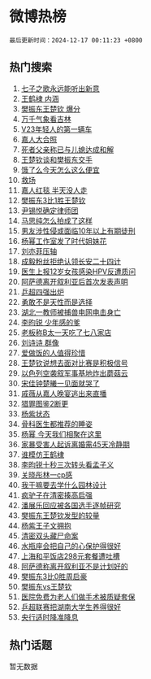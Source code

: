 # 微博热榜

`最后更新时间：2024-12-17 00:11:23 +0800`

## 热门搜索

1. [七子之歌永远能听出新意](https://m.weibo.cn/search?containerid=100103type%3D1%26t%3D10%26q%3D%23%E4%B8%83%E5%AD%90%E4%B9%8B%E6%AD%8C%E6%B0%B8%E8%BF%9C%E8%83%BD%E5%90%AC%E5%87%BA%E6%96%B0%E6%84%8F%23&stream_entry_id=51&isnewpage=1&extparam=seat%3D1%26filter_type%3Drealtimehot%26stream_entry_id%3D51%26c_type%3D51%26pos%3D0%26q%3D%2523%25E4%25B8%2583%25E5%25AD%2590%25E4%25B9%258B%25E6%25AD%258C%25E6%25B0%25B8%25E8%25BF%259C%25E8%2583%25BD%25E5%2590%25AC%25E5%2587%25BA%25E6%2596%25B0%25E6%2584%258F%2523%26cate%3D10103%26dgr%3D0%26display_time%3D1734365481%26pre_seqid%3D17343654817679285417473)
1. [王鹤棣 内涵](https://m.weibo.cn/search?containerid=100103type%3D1%26t%3D10%26q%3D%E7%8E%8B%E9%B9%A4%E6%A3%A3+%E5%86%85%E6%B6%B5&stream_entry_id=31&isnewpage=1&extparam=seat%3D1%26flag%3D1%26pos%3D0%26c_type%3D31%26cate%3D5001%26dgr%3D0%26band_rank%3D1%26realpos%3D1%26lcate%3D5001%26q%3D%25E7%258E%258B%25E9%25B9%25A4%25E6%25A3%25A3%2520%25E5%2586%2585%25E6%25B6%25B5%26stream_entry_id%3D31%26filter_type%3Drealtimehot%26display_time%3D1734365481%26pre_seqid%3D17343654817679285417473)
1. [樊振东王楚钦 爆分](https://m.weibo.cn/search?containerid=100103type%3D1%26t%3D10%26q%3D%E6%A8%8A%E6%8C%AF%E4%B8%9C%E7%8E%8B%E6%A5%9A%E9%92%A6+%E7%88%86%E5%88%86&stream_entry_id=31&isnewpage=1&extparam=seat%3D1%26flag%3D0%26pos%3D1%26c_type%3D31%26cate%3D5001%26dgr%3D0%26band_rank%3D2%26realpos%3D2%26lcate%3D5001%26q%3D%25E6%25A8%258A%25E6%258C%25AF%25E4%25B8%259C%25E7%258E%258B%25E6%25A5%259A%25E9%2592%25A6%2520%25E7%2588%2586%25E5%2588%2586%26stream_entry_id%3D31%26filter_type%3Drealtimehot%26display_time%3D1734365481%26pre_seqid%3D17343654817679285417473)
1. [万千气象看吉林](https://m.weibo.cn/search?containerid=100103type%3D1%26t%3D10%26q%3D%23%E4%B8%87%E5%8D%83%E6%B0%94%E8%B1%A1%E7%9C%8B%E5%90%89%E6%9E%97%23&stream_entry_id=31&isnewpage=1&extparam=seat%3D1%26flag%3D0%26pos%3D2%26c_type%3D31%26cate%3D5001%26dgr%3D0%26band_rank%3D3%26realpos%3D3%26lcate%3D5001%26q%3D%2523%25E4%25B8%2587%25E5%258D%2583%25E6%25B0%2594%25E8%25B1%25A1%25E7%259C%258B%25E5%2590%2589%25E6%259E%2597%2523%26stream_entry_id%3D31%26filter_type%3Drealtimehot%26display_time%3D1734365481%26pre_seqid%3D17343654817679285417473)
1. [V23年轻人的第一辆车](https://m.weibo.cn/search?containerid=100103type%3D1%26t%3D10%26q%3D%23V23%E5%B9%B4%E8%BD%BB%E4%BA%BA%E7%9A%84%E7%AC%AC%E4%B8%80%E8%BE%86%E8%BD%A6%23&stream_entry_id=31&isnewpage=1&extparam=seat%3D1%26filter_type%3Drealtimehot%26pos%3D3%26c_type%3D31%26topic_ad%3D1%26cate%3D5001%26dgr%3D0%26stream_entry_id%3D31%26lcate%3D5001%26q%3D%2523V23%25E5%25B9%25B4%25E8%25BD%25BB%25E4%25BA%25BA%25E7%259A%2584%25E7%25AC%25AC%25E4%25B8%2580%25E8%25BE%2586%25E8%25BD%25A6%2523%26is_ad_pos%3D1%26adid%3D268564%26band_rank%3D4%26display_time%3D1734365481%26pre_seqid%3D17343654817679285417473)
1. [嘉人大合照](https://m.weibo.cn/search?containerid=100103type%3D1%26t%3D10%26q%3D%E5%98%89%E4%BA%BA%E5%A4%A7%E5%90%88%E7%85%A7&stream_entry_id=31&isnewpage=1&extparam=seat%3D1%26flag%3D2%26pos%3D4%26c_type%3D31%26cate%3D5001%26dgr%3D0%26band_rank%3D4%26realpos%3D4%26lcate%3D5001%26q%3D%25E5%2598%2589%25E4%25BA%25BA%25E5%25A4%25A7%25E5%2590%2588%25E7%2585%25A7%26stream_entry_id%3D31%26filter_type%3Drealtimehot%26display_time%3D1734365481%26pre_seqid%3D17343654817679285417473)
1. [死者父亲称已与儿媳达成和解](https://m.weibo.cn/search?containerid=100103type%3D1%26t%3D10%26q%3D%23%E6%AD%BB%E8%80%85%E7%88%B6%E4%BA%B2%E7%A7%B0%E5%B7%B2%E4%B8%8E%E5%84%BF%E5%AA%B3%E8%BE%BE%E6%88%90%E5%92%8C%E8%A7%A3%23&stream_entry_id=31&isnewpage=1&extparam=seat%3D1%26flag%3D0%26pos%3D5%26c_type%3D31%26cate%3D5001%26dgr%3D0%26band_rank%3D5%26realpos%3D5%26lcate%3D5001%26q%3D%2523%25E6%25AD%25BB%25E8%2580%2585%25E7%2588%25B6%25E4%25BA%25B2%25E7%25A7%25B0%25E5%25B7%25B2%25E4%25B8%258E%25E5%2584%25BF%25E5%25AA%25B3%25E8%25BE%25BE%25E6%2588%2590%25E5%2592%258C%25E8%25A7%25A3%2523%26stream_entry_id%3D31%26filter_type%3Drealtimehot%26display_time%3D1734365481%26pre_seqid%3D17343654817679285417473)
1. [王楚钦谈和樊振东交手](https://m.weibo.cn/search?containerid=100103type%3D1%26t%3D10%26q%3D%23%E7%8E%8B%E6%A5%9A%E9%92%A6%E8%B0%88%E5%92%8C%E6%A8%8A%E6%8C%AF%E4%B8%9C%E4%BA%A4%E6%89%8B%23&stream_entry_id=31&isnewpage=1&extparam=seat%3D1%26flag%3D1%26pos%3D6%26c_type%3D31%26cate%3D5001%26dgr%3D0%26band_rank%3D6%26realpos%3D6%26lcate%3D5001%26q%3D%2523%25E7%258E%258B%25E6%25A5%259A%25E9%2592%25A6%25E8%25B0%2588%25E5%2592%258C%25E6%25A8%258A%25E6%258C%25AF%25E4%25B8%259C%25E4%25BA%25A4%25E6%2589%258B%2523%26stream_entry_id%3D31%26filter_type%3Drealtimehot%26display_time%3D1734365481%26pre_seqid%3D17343654817679285417473)
1. [饿了么今天怎么这么便宜](https://m.weibo.cn/search?containerid=100103type%3D1%26t%3D10%26q%3D%23%E9%A5%BF%E4%BA%86%E4%B9%88%E4%BB%8A%E5%A4%A9%E6%80%8E%E4%B9%88%E8%BF%99%E4%B9%88%E4%BE%BF%E5%AE%9C%23&stream_entry_id=31&isnewpage=1&extparam=seat%3D1%26filter_type%3Drealtimehot%26pos%3D7%26c_type%3D31%26topic_ad%3D1%26cate%3D5001%26dgr%3D0%26stream_entry_id%3D31%26lcate%3D5001%26q%3D%2523%25E9%25A5%25BF%25E4%25BA%2586%25E4%25B9%2588%25E4%25BB%258A%25E5%25A4%25A9%25E6%2580%258E%25E4%25B9%2588%25E8%25BF%2599%25E4%25B9%2588%25E4%25BE%25BF%25E5%25AE%259C%2523%26is_ad_pos%3D1%26adid%3D268608%26band_rank%3D7%26display_time%3D1734365481%26pre_seqid%3D17343654817679285417473)
1. [救场](https://m.weibo.cn/search?containerid=100103type%3D1%26t%3D10%26q%3D%E6%95%91%E5%9C%BA&stream_entry_id=31&isnewpage=1&extparam=seat%3D1%26flag%3D1%26pos%3D8%26c_type%3D31%26cate%3D5001%26dgr%3D0%26band_rank%3D7%26realpos%3D7%26lcate%3D5001%26q%3D%25E6%2595%2591%25E5%259C%25BA%26stream_entry_id%3D31%26filter_type%3Drealtimehot%26display_time%3D1734365481%26pre_seqid%3D17343654817679285417473)
1. [嘉人红毯 半天没人走](https://m.weibo.cn/search?containerid=100103type%3D1%26t%3D10%26q%3D%E5%98%89%E4%BA%BA%E7%BA%A2%E6%AF%AF+%E5%8D%8A%E5%A4%A9%E6%B2%A1%E4%BA%BA%E8%B5%B0&stream_entry_id=31&isnewpage=1&extparam=seat%3D1%26flag%3D2%26pos%3D9%26c_type%3D31%26cate%3D5001%26dgr%3D0%26band_rank%3D8%26realpos%3D8%26lcate%3D5001%26q%3D%25E5%2598%2589%25E4%25BA%25BA%25E7%25BA%25A2%25E6%25AF%25AF%2520%25E5%258D%258A%25E5%25A4%25A9%25E6%25B2%25A1%25E4%25BA%25BA%25E8%25B5%25B0%26stream_entry_id%3D31%26filter_type%3Drealtimehot%26display_time%3D1734365481%26pre_seqid%3D17343654817679285417473)
1. [樊振东3比1胜王楚钦](https://m.weibo.cn/search?containerid=100103type%3D1%26t%3D10%26q%3D%23%E6%A8%8A%E6%8C%AF%E4%B8%9C3%E6%AF%941%E8%83%9C%E7%8E%8B%E6%A5%9A%E9%92%A6%23&stream_entry_id=31&isnewpage=1&extparam=seat%3D1%26flag%3D0%26pos%3D10%26c_type%3D31%26cate%3D5001%26dgr%3D0%26band_rank%3D9%26realpos%3D9%26lcate%3D5001%26q%3D%2523%25E6%25A8%258A%25E6%258C%25AF%25E4%25B8%259C3%25E6%25AF%25941%25E8%2583%259C%25E7%258E%258B%25E6%25A5%259A%25E9%2592%25A6%2523%26stream_entry_id%3D31%26filter_type%3Drealtimehot%26display_time%3D1734365481%26pre_seqid%3D17343654817679285417473)
1. [尹锡悦确定律师团](https://m.weibo.cn/search?containerid=100103type%3D1%26t%3D10%26q%3D%23%E5%B0%B9%E9%94%A1%E6%82%A6%E7%A1%AE%E5%AE%9A%E5%BE%8B%E5%B8%88%E5%9B%A2%23&stream_entry_id=31&isnewpage=1&extparam=seat%3D1%26flag%3D0%26pos%3D11%26c_type%3D31%26cate%3D5001%26dgr%3D0%26band_rank%3D10%26realpos%3D10%26lcate%3D5001%26q%3D%2523%25E5%25B0%25B9%25E9%2594%25A1%25E6%2582%25A6%25E7%25A1%25AE%25E5%25AE%259A%25E5%25BE%258B%25E5%25B8%2588%25E5%259B%25A2%2523%26stream_entry_id%3D31%26filter_type%3Drealtimehot%26display_time%3D1734365481%26pre_seqid%3D17343654817679285417473)
1. [马思纯怎么拍成了这样](https://m.weibo.cn/search?containerid=100103type%3D1%26t%3D10%26q%3D%E9%A9%AC%E6%80%9D%E7%BA%AF%E6%80%8E%E4%B9%88%E6%8B%8D%E6%88%90%E4%BA%86%E8%BF%99%E6%A0%B7&stream_entry_id=31&isnewpage=1&extparam=seat%3D1%26flag%3D2%26pos%3D12%26c_type%3D31%26cate%3D5001%26dgr%3D0%26band_rank%3D11%26realpos%3D11%26lcate%3D5001%26q%3D%25E9%25A9%25AC%25E6%2580%259D%25E7%25BA%25AF%25E6%2580%258E%25E4%25B9%2588%25E6%258B%258D%25E6%2588%2590%25E4%25BA%2586%25E8%25BF%2599%25E6%25A0%25B7%26stream_entry_id%3D31%26filter_type%3Drealtimehot%26display_time%3D1734365481%26pre_seqid%3D17343654817679285417473)
1. [男友涉性侵或面临10年以上有期徒刑](https://m.weibo.cn/search?containerid=100103type%3D1%26t%3D10%26q%3D%23%E7%94%B7%E5%8F%8B%E6%B6%89%E6%80%A7%E4%BE%B5%E6%88%96%E9%9D%A2%E4%B8%B410%E5%B9%B4%E4%BB%A5%E4%B8%8A%E6%9C%89%E6%9C%9F%E5%BE%92%E5%88%91%23&stream_entry_id=31&isnewpage=1&extparam=seat%3D1%26flag%3D2%26pos%3D13%26c_type%3D31%26cate%3D5001%26dgr%3D0%26band_rank%3D12%26realpos%3D12%26lcate%3D5001%26q%3D%2523%25E7%2594%25B7%25E5%258F%258B%25E6%25B6%2589%25E6%2580%25A7%25E4%25BE%25B5%25E6%2588%2596%25E9%259D%25A2%25E4%25B8%25B410%25E5%25B9%25B4%25E4%25BB%25A5%25E4%25B8%258A%25E6%259C%2589%25E6%259C%259F%25E5%25BE%2592%25E5%2588%2591%2523%26stream_entry_id%3D31%26filter_type%3Drealtimehot%26display_time%3D1734365481%26pre_seqid%3D17343654817679285417473)
1. [杨幂工作室发了时代姐妹花](https://m.weibo.cn/search?containerid=100103type%3D1%26t%3D10%26q%3D%E6%9D%A8%E5%B9%82%E5%B7%A5%E4%BD%9C%E5%AE%A4%E5%8F%91%E4%BA%86%E6%97%B6%E4%BB%A3%E5%A7%90%E5%A6%B9%E8%8A%B1&stream_entry_id=31&isnewpage=1&extparam=seat%3D1%26flag%3D1%26pos%3D14%26c_type%3D31%26cate%3D5001%26dgr%3D0%26band_rank%3D13%26realpos%3D13%26lcate%3D5001%26q%3D%25E6%259D%25A8%25E5%25B9%2582%25E5%25B7%25A5%25E4%25BD%259C%25E5%25AE%25A4%25E5%258F%2591%25E4%25BA%2586%25E6%2597%25B6%25E4%25BB%25A3%25E5%25A7%2590%25E5%25A6%25B9%25E8%258A%25B1%26stream_entry_id%3D31%26filter_type%3Drealtimehot%26display_time%3D1734365481%26pre_seqid%3D17343654817679285417473)
1. [刘亦菲压轴](https://m.weibo.cn/search?containerid=100103type%3D1%26t%3D10%26q%3D%E5%88%98%E4%BA%A6%E8%8F%B2%E5%8E%8B%E8%BD%B4&stream_entry_id=31&isnewpage=1&extparam=seat%3D1%26flag%3D0%26pos%3D15%26c_type%3D31%26cate%3D5001%26dgr%3D0%26band_rank%3D14%26realpos%3D14%26lcate%3D5001%26q%3D%25E5%2588%2598%25E4%25BA%25A6%25E8%258F%25B2%25E5%258E%258B%25E8%25BD%25B4%26stream_entry_id%3D31%26filter_type%3Drealtimehot%26display_time%3D1734365481%26pre_seqid%3D17343654817679285417473)
1. [成毅粉丝拒绝认领长安二十四计](https://m.weibo.cn/search?containerid=100103type%3D1%26t%3D10%26q%3D%23%E6%88%90%E6%AF%85%E7%B2%89%E4%B8%9D%E6%8B%92%E7%BB%9D%E8%AE%A4%E9%A2%86%E9%95%BF%E5%AE%89%E4%BA%8C%E5%8D%81%E5%9B%9B%E8%AE%A1%23&stream_entry_id=31&isnewpage=1&extparam=seat%3D1%26flag%3D1%26pos%3D16%26c_type%3D31%26cate%3D5001%26dgr%3D0%26band_rank%3D15%26realpos%3D15%26lcate%3D5001%26q%3D%2523%25E6%2588%2590%25E6%25AF%2585%25E7%25B2%2589%25E4%25B8%259D%25E6%258B%2592%25E7%25BB%259D%25E8%25AE%25A4%25E9%25A2%2586%25E9%2595%25BF%25E5%25AE%2589%25E4%25BA%258C%25E5%258D%2581%25E5%259B%259B%25E8%25AE%25A1%2523%26stream_entry_id%3D31%26filter_type%3Drealtimehot%26display_time%3D1734365481%26pre_seqid%3D17343654817679285417473)
1. [医生上报12岁女孩感染HPV反遭质问](https://m.weibo.cn/search?containerid=100103type%3D1%26t%3D10%26q%3D%23%E5%8C%BB%E7%94%9F%E4%B8%8A%E6%8A%A512%E5%B2%81%E5%A5%B3%E5%AD%A9%E6%84%9F%E6%9F%93HPV%E5%8F%8D%E9%81%AD%E8%B4%A8%E9%97%AE%23&stream_entry_id=31&isnewpage=1&extparam=seat%3D1%26flag%3D0%26pos%3D17%26c_type%3D31%26cate%3D5001%26dgr%3D0%26band_rank%3D16%26realpos%3D16%26lcate%3D5001%26q%3D%2523%25E5%258C%25BB%25E7%2594%259F%25E4%25B8%258A%25E6%258A%25A512%25E5%25B2%2581%25E5%25A5%25B3%25E5%25AD%25A9%25E6%2584%259F%25E6%259F%2593HPV%25E5%258F%258D%25E9%2581%25AD%25E8%25B4%25A8%25E9%2597%25AE%2523%26stream_entry_id%3D31%26filter_type%3Drealtimehot%26display_time%3D1734365481%26pre_seqid%3D17343654817679285417473)
1. [阿萨德离开叙利亚后首次发表声明](https://m.weibo.cn/search?containerid=100103type%3D1%26t%3D10%26q%3D%23%E9%98%BF%E8%90%A8%E5%BE%B7%E7%A6%BB%E5%BC%80%E5%8F%99%E5%88%A9%E4%BA%9A%E5%90%8E%E9%A6%96%E6%AC%A1%E5%8F%91%E8%A1%A8%E5%A3%B0%E6%98%8E%23&stream_entry_id=31&isnewpage=1&extparam=seat%3D1%26flag%3D0%26pos%3D18%26c_type%3D31%26cate%3D5001%26dgr%3D0%26band_rank%3D17%26realpos%3D17%26lcate%3D5001%26q%3D%2523%25E9%2598%25BF%25E8%2590%25A8%25E5%25BE%25B7%25E7%25A6%25BB%25E5%25BC%2580%25E5%258F%2599%25E5%2588%25A9%25E4%25BA%259A%25E5%2590%258E%25E9%25A6%2596%25E6%25AC%25A1%25E5%258F%2591%25E8%25A1%25A8%25E5%25A3%25B0%25E6%2598%258E%2523%26stream_entry_id%3D31%26filter_type%3Drealtimehot%26display_time%3D1734365481%26pre_seqid%3D17343654817679285417473)
1. [乒超四强出炉](https://m.weibo.cn/search?containerid=100103type%3D1%26t%3D10%26q%3D%23%E4%B9%92%E8%B6%85%E5%9B%9B%E5%BC%BA%E5%87%BA%E7%82%89%23&stream_entry_id=31&isnewpage=1&extparam=seat%3D1%26flag%3D1%26pos%3D19%26c_type%3D31%26cate%3D5001%26dgr%3D0%26band_rank%3D18%26realpos%3D18%26lcate%3D5001%26q%3D%2523%25E4%25B9%2592%25E8%25B6%2585%25E5%259B%259B%25E5%25BC%25BA%25E5%2587%25BA%25E7%2582%2589%2523%26stream_entry_id%3D31%26filter_type%3Drealtimehot%26display_time%3D1734365481%26pre_seqid%3D17343654817679285417473)
1. [勇敢不是天性而是选择](https://m.weibo.cn/search?containerid=100103type%3D1%26t%3D10%26q%3D%23%E5%8B%87%E6%95%A2%E4%B8%8D%E6%98%AF%E5%A4%A9%E6%80%A7%E8%80%8C%E6%98%AF%E9%80%89%E6%8B%A9%23&stream_entry_id=31&isnewpage=1&extparam=seat%3D1%26flag%3D1%26pos%3D20%26c_type%3D31%26cate%3D5001%26dgr%3D0%26band_rank%3D19%26realpos%3D19%26lcate%3D5001%26q%3D%2523%25E5%258B%2587%25E6%2595%25A2%25E4%25B8%258D%25E6%2598%25AF%25E5%25A4%25A9%25E6%2580%25A7%25E8%2580%258C%25E6%2598%25AF%25E9%2580%2589%25E6%258B%25A9%2523%26stream_entry_id%3D31%26filter_type%3Drealtimehot%26display_time%3D1734365481%26pre_seqid%3D17343654817679285417473)
1. [湖北一教师被捕兽电网电击身亡](https://m.weibo.cn/search?containerid=100103type%3D1%26t%3D10%26q%3D%23%E6%B9%96%E5%8C%97%E4%B8%80%E6%95%99%E5%B8%88%E8%A2%AB%E6%8D%95%E5%85%BD%E7%94%B5%E7%BD%91%E7%94%B5%E5%87%BB%E8%BA%AB%E4%BA%A1%23&stream_entry_id=31&isnewpage=1&extparam=seat%3D1%26flag%3D1%26pos%3D21%26c_type%3D31%26cate%3D5001%26dgr%3D0%26band_rank%3D20%26realpos%3D20%26lcate%3D5001%26q%3D%2523%25E6%25B9%2596%25E5%258C%2597%25E4%25B8%2580%25E6%2595%2599%25E5%25B8%2588%25E8%25A2%25AB%25E6%258D%2595%25E5%2585%25BD%25E7%2594%25B5%25E7%25BD%2591%25E7%2594%25B5%25E5%2587%25BB%25E8%25BA%25AB%25E4%25BA%25A1%2523%26stream_entry_id%3D31%26filter_type%3Drealtimehot%26display_time%3D1734365481%26pre_seqid%3D17343654817679285417473)
1. [李昀锐 少年感的爹](https://m.weibo.cn/search?containerid=100103type%3D1%26t%3D10%26q%3D%E6%9D%8E%E6%98%80%E9%94%90+%E5%B0%91%E5%B9%B4%E6%84%9F%E7%9A%84%E7%88%B9&stream_entry_id=31&isnewpage=1&extparam=seat%3D1%26flag%3D1%26pos%3D22%26c_type%3D31%26cate%3D5001%26dgr%3D0%26band_rank%3D21%26realpos%3D21%26lcate%3D5001%26q%3D%25E6%259D%258E%25E6%2598%2580%25E9%2594%2590%2520%25E5%25B0%2591%25E5%25B9%25B4%25E6%2584%259F%25E7%259A%2584%25E7%2588%25B9%26stream_entry_id%3D31%26filter_type%3Drealtimehot%26display_time%3D1734365481%26pre_seqid%3D17343654817679285417473)
1. [老板称B太一天吃了七八家店](https://m.weibo.cn/search?containerid=100103type%3D1%26t%3D10%26q%3D%23%E8%80%81%E6%9D%BF%E7%A7%B0B%E5%A4%AA%E4%B8%80%E5%A4%A9%E5%90%83%E4%BA%86%E4%B8%83%E5%85%AB%E5%AE%B6%E5%BA%97%23&stream_entry_id=31&isnewpage=1&extparam=seat%3D1%26flag%3D0%26pos%3D23%26c_type%3D31%26cate%3D5001%26dgr%3D0%26band_rank%3D22%26realpos%3D22%26lcate%3D5001%26q%3D%2523%25E8%2580%2581%25E6%259D%25BF%25E7%25A7%25B0B%25E5%25A4%25AA%25E4%25B8%2580%25E5%25A4%25A9%25E5%2590%2583%25E4%25BA%2586%25E4%25B8%2583%25E5%2585%25AB%25E5%25AE%25B6%25E5%25BA%2597%2523%26stream_entry_id%3D31%26filter_type%3Drealtimehot%26display_time%3D1734365481%26pre_seqid%3D17343654817679285417473)
1. [刘诗诗 群像](https://m.weibo.cn/search?containerid=100103type%3D1%26t%3D10%26q%3D%E5%88%98%E8%AF%97%E8%AF%97+%E7%BE%A4%E5%83%8F&stream_entry_id=31&isnewpage=1&extparam=seat%3D1%26flag%3D0%26pos%3D24%26c_type%3D31%26cate%3D5001%26dgr%3D0%26band_rank%3D23%26realpos%3D23%26lcate%3D5001%26q%3D%25E5%2588%2598%25E8%25AF%2597%25E8%25AF%2597%2520%25E7%25BE%25A4%25E5%2583%258F%26stream_entry_id%3D31%26filter_type%3Drealtimehot%26display_time%3D1734365481%26pre_seqid%3D17343654817679285417473)
1. [爱做饭的人值得珍惜](https://m.weibo.cn/search?containerid=100103type%3D1%26t%3D10%26q%3D%23%E7%88%B1%E5%81%9A%E9%A5%AD%E7%9A%84%E4%BA%BA%E5%80%BC%E5%BE%97%E7%8F%8D%E6%83%9C%23&stream_entry_id=31&isnewpage=1&extparam=seat%3D1%26flag%3D1%26pos%3D25%26c_type%3D31%26cate%3D5001%26dgr%3D0%26band_rank%3D24%26realpos%3D24%26lcate%3D5001%26q%3D%2523%25E7%2588%25B1%25E5%2581%259A%25E9%25A5%25AD%25E7%259A%2584%25E4%25BA%25BA%25E5%2580%25BC%25E5%25BE%2597%25E7%258F%258D%25E6%2583%259C%2523%26stream_entry_id%3D31%26filter_type%3Drealtimehot%26display_time%3D1734365481%26pre_seqid%3D17343654817679285417473)
1. [王楚钦说想去面对比赛是积极信号](https://m.weibo.cn/search?containerid=100103type%3D1%26t%3D10%26q%3D%23%E7%8E%8B%E6%A5%9A%E9%92%A6%E8%AF%B4%E6%83%B3%E5%8E%BB%E9%9D%A2%E5%AF%B9%E6%AF%94%E8%B5%9B%E6%98%AF%E7%A7%AF%E6%9E%81%E4%BF%A1%E5%8F%B7%23&stream_entry_id=31&isnewpage=1&extparam=seat%3D1%26flag%3D1%26pos%3D26%26c_type%3D31%26cate%3D5001%26dgr%3D0%26band_rank%3D25%26realpos%3D25%26lcate%3D5001%26q%3D%2523%25E7%258E%258B%25E6%25A5%259A%25E9%2592%25A6%25E8%25AF%25B4%25E6%2583%25B3%25E5%258E%25BB%25E9%259D%25A2%25E5%25AF%25B9%25E6%25AF%2594%25E8%25B5%259B%25E6%2598%25AF%25E7%25A7%25AF%25E6%259E%2581%25E4%25BF%25A1%25E5%258F%25B7%2523%26stream_entry_id%3D31%26filter_type%3Drealtimehot%26display_time%3D1734365481%26pre_seqid%3D17343654817679285417473)
1. [以色列空袭叙军事基地炸出蘑菇云](https://m.weibo.cn/search?containerid=100103type%3D1%26t%3D10%26q%3D%23%E4%BB%A5%E8%89%B2%E5%88%97%E7%A9%BA%E8%A2%AD%E5%8F%99%E5%86%9B%E4%BA%8B%E5%9F%BA%E5%9C%B0%E7%82%B8%E5%87%BA%E8%98%91%E8%8F%87%E4%BA%91%23&stream_entry_id=31&isnewpage=1&extparam=seat%3D1%26flag%3D1%26pos%3D27%26c_type%3D31%26cate%3D5001%26dgr%3D0%26band_rank%3D26%26realpos%3D26%26lcate%3D5001%26q%3D%2523%25E4%25BB%25A5%25E8%2589%25B2%25E5%2588%2597%25E7%25A9%25BA%25E8%25A2%25AD%25E5%258F%2599%25E5%2586%259B%25E4%25BA%258B%25E5%259F%25BA%25E5%259C%25B0%25E7%2582%25B8%25E5%2587%25BA%25E8%2598%2591%25E8%258F%2587%25E4%25BA%2591%2523%26stream_entry_id%3D31%26filter_type%3Drealtimehot%26display_time%3D1734365481%26pre_seqid%3D17343654817679285417473)
1. [宋佳钟楚曦一见面就哭了](https://m.weibo.cn/search?containerid=100103type%3D1%26t%3D10%26q%3D%23%E5%AE%8B%E4%BD%B3%E9%92%9F%E6%A5%9A%E6%9B%A6%E4%B8%80%E8%A7%81%E9%9D%A2%E5%B0%B1%E5%93%AD%E4%BA%86%23&stream_entry_id=31&isnewpage=1&extparam=seat%3D1%26flag%3D0%26pos%3D28%26c_type%3D31%26cate%3D5001%26dgr%3D0%26band_rank%3D27%26realpos%3D27%26lcate%3D5001%26q%3D%2523%25E5%25AE%258B%25E4%25BD%25B3%25E9%2592%259F%25E6%25A5%259A%25E6%259B%25A6%25E4%25B8%2580%25E8%25A7%2581%25E9%259D%25A2%25E5%25B0%25B1%25E5%2593%25AD%25E4%25BA%2586%2523%26stream_entry_id%3D31%26filter_type%3Drealtimehot%26display_time%3D1734365481%26pre_seqid%3D17343654817679285417473)
1. [戚薇从嘉人晚宴逃出来直播](https://m.weibo.cn/search?containerid=100103type%3D1%26t%3D10%26q%3D%E6%88%9A%E8%96%87%E4%BB%8E%E5%98%89%E4%BA%BA%E6%99%9A%E5%AE%B4%E9%80%83%E5%87%BA%E6%9D%A5%E7%9B%B4%E6%92%AD&stream_entry_id=31&isnewpage=1&extparam=seat%3D1%26flag%3D0%26pos%3D29%26c_type%3D31%26cate%3D5001%26dgr%3D0%26band_rank%3D28%26realpos%3D28%26lcate%3D5001%26q%3D%25E6%2588%259A%25E8%2596%2587%25E4%25BB%258E%25E5%2598%2589%25E4%25BA%25BA%25E6%2599%259A%25E5%25AE%25B4%25E9%2580%2583%25E5%2587%25BA%25E6%259D%25A5%25E7%259B%25B4%25E6%2592%25AD%26stream_entry_id%3D31%26filter_type%3Drealtimehot%26display_time%3D1734365481%26pre_seqid%3D17343654817679285417473)
1. [猎罪图鉴2断更](https://m.weibo.cn/search?containerid=100103type%3D1%26t%3D10%26q%3D%23%E7%8C%8E%E7%BD%AA%E5%9B%BE%E9%89%B42%E6%96%AD%E6%9B%B4%23&stream_entry_id=31&isnewpage=1&extparam=seat%3D1%26flag%3D0%26pos%3D30%26c_type%3D31%26cate%3D5001%26dgr%3D0%26band_rank%3D29%26realpos%3D29%26lcate%3D5001%26q%3D%2523%25E7%258C%258E%25E7%25BD%25AA%25E5%259B%25BE%25E9%2589%25B42%25E6%2596%25AD%25E6%259B%25B4%2523%26stream_entry_id%3D31%26filter_type%3Drealtimehot%26display_time%3D1734365481%26pre_seqid%3D17343654817679285417473)
1. [杨紫状态](https://m.weibo.cn/search?containerid=100103type%3D1%26t%3D10%26q%3D%E6%9D%A8%E7%B4%AB%E7%8A%B6%E6%80%81&stream_entry_id=31&isnewpage=1&extparam=seat%3D1%26flag%3D0%26pos%3D31%26c_type%3D31%26cate%3D5001%26dgr%3D0%26band_rank%3D30%26realpos%3D30%26lcate%3D5001%26q%3D%25E6%259D%25A8%25E7%25B4%25AB%25E7%258A%25B6%25E6%2580%2581%26stream_entry_id%3D31%26filter_type%3Drealtimehot%26display_time%3D1734365481%26pre_seqid%3D17343654817679285417473)
1. [骨科医生都推荐的睡姿](https://m.weibo.cn/search?containerid=100103type%3D1%26t%3D10%26q%3D%23%E9%AA%A8%E7%A7%91%E5%8C%BB%E7%94%9F%E9%83%BD%E6%8E%A8%E8%8D%90%E7%9A%84%E7%9D%A1%E5%A7%BF%23&stream_entry_id=31&isnewpage=1&extparam=seat%3D1%26flag%3D0%26pos%3D32%26c_type%3D31%26cate%3D5001%26dgr%3D0%26band_rank%3D31%26realpos%3D31%26lcate%3D5001%26q%3D%2523%25E9%25AA%25A8%25E7%25A7%2591%25E5%258C%25BB%25E7%2594%259F%25E9%2583%25BD%25E6%258E%25A8%25E8%258D%2590%25E7%259A%2584%25E7%259D%25A1%25E5%25A7%25BF%2523%26stream_entry_id%3D31%26filter_type%3Drealtimehot%26display_time%3D1734365481%26pre_seqid%3D17343654817679285417473)
1. [杨幂 今天我们相聚在这里](https://m.weibo.cn/search?containerid=100103type%3D1%26t%3D10%26q%3D%E6%9D%A8%E5%B9%82+%E4%BB%8A%E5%A4%A9%E6%88%91%E4%BB%AC%E7%9B%B8%E8%81%9A%E5%9C%A8%E8%BF%99%E9%87%8C&stream_entry_id=31&isnewpage=1&extparam=seat%3D1%26flag%3D0%26pos%3D33%26c_type%3D31%26cate%3D5001%26dgr%3D0%26band_rank%3D32%26realpos%3D32%26lcate%3D5001%26q%3D%25E6%259D%25A8%25E5%25B9%2582%2520%25E4%25BB%258A%25E5%25A4%25A9%25E6%2588%2591%25E4%25BB%25AC%25E7%259B%25B8%25E8%2581%259A%25E5%259C%25A8%25E8%25BF%2599%25E9%2587%258C%26stream_entry_id%3D31%26filter_type%3Drealtimehot%26display_time%3D1734365481%26pre_seqid%3D17343654817679285417473)
1. [家暴受害人起诉离婚需45天冷静期](https://m.weibo.cn/search?containerid=100103type%3D1%26t%3D10%26q%3D%23%E5%AE%B6%E6%9A%B4%E5%8F%97%E5%AE%B3%E4%BA%BA%E8%B5%B7%E8%AF%89%E7%A6%BB%E5%A9%9A%E9%9C%8045%E5%A4%A9%E5%86%B7%E9%9D%99%E6%9C%9F%23&stream_entry_id=31&isnewpage=1&extparam=seat%3D1%26flag%3D1%26pos%3D34%26c_type%3D31%26cate%3D5001%26dgr%3D0%26band_rank%3D33%26realpos%3D33%26lcate%3D5001%26q%3D%2523%25E5%25AE%25B6%25E6%259A%25B4%25E5%258F%2597%25E5%25AE%25B3%25E4%25BA%25BA%25E8%25B5%25B7%25E8%25AF%2589%25E7%25A6%25BB%25E5%25A9%259A%25E9%259C%258045%25E5%25A4%25A9%25E5%2586%25B7%25E9%259D%2599%25E6%259C%259F%2523%26stream_entry_id%3D31%26filter_type%3Drealtimehot%26display_time%3D1734365481%26pre_seqid%3D17343654817679285417473)
1. [谁模仿王鹤棣](https://m.weibo.cn/search?containerid=100103type%3D1%26t%3D10%26q%3D%E8%B0%81%E6%A8%A1%E4%BB%BF%E7%8E%8B%E9%B9%A4%E6%A3%A3&stream_entry_id=31&isnewpage=1&extparam=seat%3D1%26flag%3D1%26pos%3D35%26c_type%3D31%26cate%3D5001%26dgr%3D0%26band_rank%3D34%26realpos%3D34%26lcate%3D5001%26q%3D%25E8%25B0%2581%25E6%25A8%25A1%25E4%25BB%25BF%25E7%258E%258B%25E9%25B9%25A4%25E6%25A3%25A3%26stream_entry_id%3D31%26filter_type%3Drealtimehot%26display_time%3D1734365481%26pre_seqid%3D17343654817679285417473)
1. [李昀锐十秒三次转头看孟子义](https://m.weibo.cn/search?containerid=100103type%3D1%26t%3D10%26q%3D%23%E6%9D%8E%E6%98%80%E9%94%90%E5%8D%81%E7%A7%92%E4%B8%89%E6%AC%A1%E8%BD%AC%E5%A4%B4%E7%9C%8B%E5%AD%9F%E5%AD%90%E4%B9%89%23&stream_entry_id=31&isnewpage=1&extparam=seat%3D1%26flag%3D0%26pos%3D36%26c_type%3D31%26cate%3D5001%26dgr%3D0%26band_rank%3D35%26realpos%3D35%26lcate%3D5001%26q%3D%2523%25E6%259D%258E%25E6%2598%2580%25E9%2594%2590%25E5%258D%2581%25E7%25A7%2592%25E4%25B8%2589%25E6%25AC%25A1%25E8%25BD%25AC%25E5%25A4%25B4%25E7%259C%258B%25E5%25AD%259F%25E5%25AD%2590%25E4%25B9%2589%2523%26stream_entry_id%3D31%26filter_type%3Drealtimehot%26display_time%3D1734365481%26pre_seqid%3D17343654817679285417473)
1. [关晓彤林一cp感](https://m.weibo.cn/search?containerid=100103type%3D1%26t%3D10%26q%3D%E5%85%B3%E6%99%93%E5%BD%A4%E6%9E%97%E4%B8%80cp%E6%84%9F&stream_entry_id=31&isnewpage=1&extparam=seat%3D1%26flag%3D1%26pos%3D37%26c_type%3D31%26cate%3D5001%26dgr%3D0%26band_rank%3D36%26realpos%3D36%26lcate%3D5001%26q%3D%25E5%2585%25B3%25E6%2599%2593%25E5%25BD%25A4%25E6%259E%2597%25E4%25B8%2580cp%25E6%2584%259F%26stream_entry_id%3D31%26filter_type%3Drealtimehot%26display_time%3D1734365481%26pre_seqid%3D17343654817679285417473)
1. [我干嘛要去学什么园林设计](https://m.weibo.cn/search?containerid=100103type%3D1%26t%3D10%26q%3D%E6%88%91%E5%B9%B2%E5%98%9B%E8%A6%81%E5%8E%BB%E5%AD%A6%E4%BB%80%E4%B9%88%E5%9B%AD%E6%9E%97%E8%AE%BE%E8%AE%A1&stream_entry_id=31&isnewpage=1&extparam=seat%3D1%26flag%3D1%26pos%3D38%26c_type%3D31%26cate%3D5001%26dgr%3D0%26band_rank%3D37%26realpos%3D37%26lcate%3D5001%26q%3D%25E6%2588%2591%25E5%25B9%25B2%25E5%2598%259B%25E8%25A6%2581%25E5%258E%25BB%25E5%25AD%25A6%25E4%25BB%2580%25E4%25B9%2588%25E5%259B%25AD%25E6%259E%2597%25E8%25AE%25BE%25E8%25AE%25A1%26stream_entry_id%3D31%26filter_type%3Drealtimehot%26display_time%3D1734365481%26pre_seqid%3D17343654817679285417473)
1. [疯驴子在清密揍高启强](https://m.weibo.cn/search?containerid=100103type%3D1%26t%3D10%26q%3D%E7%96%AF%E9%A9%B4%E5%AD%90%E5%9C%A8%E6%B8%85%E5%AF%86%E6%8F%8D%E9%AB%98%E5%90%AF%E5%BC%BA&stream_entry_id=31&isnewpage=1&extparam=seat%3D1%26flag%3D1%26pos%3D39%26c_type%3D31%26cate%3D5001%26dgr%3D0%26band_rank%3D38%26realpos%3D38%26lcate%3D5001%26q%3D%25E7%2596%25AF%25E9%25A9%25B4%25E5%25AD%2590%25E5%259C%25A8%25E6%25B8%2585%25E5%25AF%2586%25E6%258F%258D%25E9%25AB%2598%25E5%2590%25AF%25E5%25BC%25BA%26stream_entry_id%3D31%26filter_type%3Drealtimehot%26display_time%3D1734365481%26pre_seqid%3D17343654817679285417473)
1. [潘展乐回应被各国选手逐帧研究](https://m.weibo.cn/search?containerid=100103type%3D1%26t%3D10%26q%3D%23%E6%BD%98%E5%B1%95%E4%B9%90%E5%9B%9E%E5%BA%94%E8%A2%AB%E5%90%84%E5%9B%BD%E9%80%89%E6%89%8B%E9%80%90%E5%B8%A7%E7%A0%94%E7%A9%B6%23&stream_entry_id=31&isnewpage=1&extparam=seat%3D1%26flag%3D1%26pos%3D40%26c_type%3D31%26cate%3D5001%26dgr%3D0%26band_rank%3D39%26realpos%3D39%26lcate%3D5001%26q%3D%2523%25E6%25BD%2598%25E5%25B1%2595%25E4%25B9%2590%25E5%259B%259E%25E5%25BA%2594%25E8%25A2%25AB%25E5%2590%2584%25E5%259B%25BD%25E9%2580%2589%25E6%2589%258B%25E9%2580%2590%25E5%25B8%25A7%25E7%25A0%2594%25E7%25A9%25B6%2523%26stream_entry_id%3D31%26filter_type%3Drealtimehot%26display_time%3D1734365481%26pre_seqid%3D17343654817679285417473)
1. [樊振东王楚钦发型的较量](https://m.weibo.cn/search?containerid=100103type%3D1%26t%3D10%26q%3D%E6%A8%8A%E6%8C%AF%E4%B8%9C%E7%8E%8B%E6%A5%9A%E9%92%A6%E5%8F%91%E5%9E%8B%E7%9A%84%E8%BE%83%E9%87%8F&stream_entry_id=31&isnewpage=1&extparam=seat%3D1%26flag%3D0%26pos%3D41%26c_type%3D31%26cate%3D5001%26dgr%3D0%26band_rank%3D40%26realpos%3D40%26lcate%3D5001%26q%3D%25E6%25A8%258A%25E6%258C%25AF%25E4%25B8%259C%25E7%258E%258B%25E6%25A5%259A%25E9%2592%25A6%25E5%258F%2591%25E5%259E%258B%25E7%259A%2584%25E8%25BE%2583%25E9%2587%258F%26stream_entry_id%3D31%26filter_type%3Drealtimehot%26display_time%3D1734365481%26pre_seqid%3D17343654817679285417473)
1. [杨紫王子文拥抱](https://m.weibo.cn/search?containerid=100103type%3D1%26t%3D10%26q%3D%23%E6%9D%A8%E7%B4%AB%E7%8E%8B%E5%AD%90%E6%96%87%E6%8B%A5%E6%8A%B1%23&stream_entry_id=31&isnewpage=1&extparam=seat%3D1%26flag%3D0%26pos%3D42%26c_type%3D31%26cate%3D5001%26dgr%3D0%26band_rank%3D41%26realpos%3D41%26lcate%3D5001%26q%3D%2523%25E6%259D%25A8%25E7%25B4%25AB%25E7%258E%258B%25E5%25AD%2590%25E6%2596%2587%25E6%258B%25A5%25E6%258A%25B1%2523%26stream_entry_id%3D31%26filter_type%3Drealtimehot%26display_time%3D1734365481%26pre_seqid%3D17343654817679285417473)
1. [清密双头藏尸命案](https://m.weibo.cn/search?containerid=100103type%3D1%26t%3D10%26q%3D%E6%B8%85%E5%AF%86%E5%8F%8C%E5%A4%B4%E8%97%8F%E5%B0%B8%E5%91%BD%E6%A1%88&stream_entry_id=31&isnewpage=1&extparam=seat%3D1%26flag%3D0%26pos%3D43%26c_type%3D31%26cate%3D5001%26dgr%3D0%26band_rank%3D42%26realpos%3D42%26lcate%3D5001%26q%3D%25E6%25B8%2585%25E5%25AF%2586%25E5%258F%258C%25E5%25A4%25B4%25E8%2597%258F%25E5%25B0%25B8%25E5%2591%25BD%25E6%25A1%2588%26stream_entry_id%3D31%26filter_type%3Drealtimehot%26display_time%3D1734365481%26pre_seqid%3D17343654817679285417473)
1. [水瓶座会把自己的心保护得很好](https://m.weibo.cn/search?containerid=100103type%3D1%26t%3D10%26q%3D%23%E6%B0%B4%E7%93%B6%E5%BA%A7%E4%BC%9A%E6%8A%8A%E8%87%AA%E5%B7%B1%E7%9A%84%E5%BF%83%E4%BF%9D%E6%8A%A4%E5%BE%97%E5%BE%88%E5%A5%BD%23&stream_entry_id=31&isnewpage=1&extparam=seat%3D1%26flag%3D0%26pos%3D44%26c_type%3D31%26cate%3D5001%26dgr%3D0%26band_rank%3D43%26realpos%3D43%26lcate%3D5001%26q%3D%2523%25E6%25B0%25B4%25E7%2593%25B6%25E5%25BA%25A7%25E4%25BC%259A%25E6%258A%258A%25E8%2587%25AA%25E5%25B7%25B1%25E7%259A%2584%25E5%25BF%2583%25E4%25BF%259D%25E6%258A%25A4%25E5%25BE%2597%25E5%25BE%2588%25E5%25A5%25BD%2523%26stream_entry_id%3D31%26filter_type%3Drealtimehot%26display_time%3D1734365481%26pre_seqid%3D17343654817679285417473)
1. [上海和平饭店298元套餐遭吐槽](https://m.weibo.cn/search?containerid=100103type%3D1%26t%3D10%26q%3D%23%E4%B8%8A%E6%B5%B7%E5%92%8C%E5%B9%B3%E9%A5%AD%E5%BA%97298%E5%85%83%E5%A5%97%E9%A4%90%E9%81%AD%E5%90%90%E6%A7%BD%23&stream_entry_id=31&isnewpage=1&extparam=seat%3D1%26flag%3D0%26pos%3D45%26c_type%3D31%26cate%3D5001%26dgr%3D0%26band_rank%3D44%26realpos%3D44%26lcate%3D5001%26q%3D%2523%25E4%25B8%258A%25E6%25B5%25B7%25E5%2592%258C%25E5%25B9%25B3%25E9%25A5%25AD%25E5%25BA%2597298%25E5%2585%2583%25E5%25A5%2597%25E9%25A4%2590%25E9%2581%25AD%25E5%2590%2590%25E6%25A7%25BD%2523%26stream_entry_id%3D31%26filter_type%3Drealtimehot%26display_time%3D1734365481%26pre_seqid%3D17343654817679285417473)
1. [阿萨德称离开叙利亚不是计划好的](https://m.weibo.cn/search?containerid=100103type%3D1%26t%3D10%26q%3D%23%E9%98%BF%E8%90%A8%E5%BE%B7%E7%A7%B0%E7%A6%BB%E5%BC%80%E5%8F%99%E5%88%A9%E4%BA%9A%E4%B8%8D%E6%98%AF%E8%AE%A1%E5%88%92%E5%A5%BD%E7%9A%84%23&stream_entry_id=31&isnewpage=1&extparam=seat%3D1%26flag%3D1%26pos%3D46%26c_type%3D31%26cate%3D5001%26dgr%3D0%26band_rank%3D45%26realpos%3D45%26lcate%3D5001%26q%3D%2523%25E9%2598%25BF%25E8%2590%25A8%25E5%25BE%25B7%25E7%25A7%25B0%25E7%25A6%25BB%25E5%25BC%2580%25E5%258F%2599%25E5%2588%25A9%25E4%25BA%259A%25E4%25B8%258D%25E6%2598%25AF%25E8%25AE%25A1%25E5%2588%2592%25E5%25A5%25BD%25E7%259A%2584%2523%26stream_entry_id%3D31%26filter_type%3Drealtimehot%26display_time%3D1734365481%26pre_seqid%3D17343654817679285417473)
1. [樊振东3比0胜周启豪](https://m.weibo.cn/search?containerid=100103type%3D1%26t%3D10%26q%3D%23%E6%A8%8A%E6%8C%AF%E4%B8%9C3%E6%AF%940%E8%83%9C%E5%91%A8%E5%90%AF%E8%B1%AA%23&stream_entry_id=31&isnewpage=1&extparam=seat%3D1%26flag%3D0%26pos%3D47%26c_type%3D31%26cate%3D5001%26dgr%3D0%26band_rank%3D46%26realpos%3D46%26lcate%3D5001%26q%3D%2523%25E6%25A8%258A%25E6%258C%25AF%25E4%25B8%259C3%25E6%25AF%25940%25E8%2583%259C%25E5%2591%25A8%25E5%2590%25AF%25E8%25B1%25AA%2523%26stream_entry_id%3D31%26filter_type%3Drealtimehot%26display_time%3D1734365481%26pre_seqid%3D17343654817679285417473)
1. [樊振东vs王楚钦](https://m.weibo.cn/search?containerid=100103type%3D1%26t%3D10%26q%3D%23%E6%A8%8A%E6%8C%AF%E4%B8%9Cvs%E7%8E%8B%E6%A5%9A%E9%92%A6%23&stream_entry_id=31&isnewpage=1&extparam=seat%3D1%26flag%3D0%26pos%3D48%26c_type%3D31%26cate%3D5001%26dgr%3D0%26band_rank%3D47%26realpos%3D47%26lcate%3D5001%26q%3D%2523%25E6%25A8%258A%25E6%258C%25AF%25E4%25B8%259Cvs%25E7%258E%258B%25E6%25A5%259A%25E9%2592%25A6%2523%26stream_entry_id%3D31%26filter_type%3Drealtimehot%26display_time%3D1734365481%26pre_seqid%3D17343654817679285417473)
1. [医院免费为老人们做手术被质疑套保](https://m.weibo.cn/search?containerid=100103type%3D1%26t%3D10%26q%3D%23%E5%8C%BB%E9%99%A2%E5%85%8D%E8%B4%B9%E4%B8%BA%E8%80%81%E4%BA%BA%E4%BB%AC%E5%81%9A%E6%89%8B%E6%9C%AF%E8%A2%AB%E8%B4%A8%E7%96%91%E5%A5%97%E4%BF%9D%23&stream_entry_id=31&isnewpage=1&extparam=seat%3D1%26flag%3D1%26pos%3D49%26c_type%3D31%26cate%3D5001%26dgr%3D0%26band_rank%3D48%26realpos%3D48%26lcate%3D5001%26q%3D%2523%25E5%258C%25BB%25E9%2599%25A2%25E5%2585%258D%25E8%25B4%25B9%25E4%25B8%25BA%25E8%2580%2581%25E4%25BA%25BA%25E4%25BB%25AC%25E5%2581%259A%25E6%2589%258B%25E6%259C%25AF%25E8%25A2%25AB%25E8%25B4%25A8%25E7%2596%2591%25E5%25A5%2597%25E4%25BF%259D%2523%26stream_entry_id%3D31%26filter_type%3Drealtimehot%26display_time%3D1734365481%26pre_seqid%3D17343654817679285417473)
1. [乒超联赛把湖南大学生养得很好](https://m.weibo.cn/search?containerid=100103type%3D1%26t%3D10%26q%3D%E4%B9%92%E8%B6%85%E8%81%94%E8%B5%9B%E6%8A%8A%E6%B9%96%E5%8D%97%E5%A4%A7%E5%AD%A6%E7%94%9F%E5%85%BB%E5%BE%97%E5%BE%88%E5%A5%BD&stream_entry_id=31&isnewpage=1&extparam=seat%3D1%26flag%3D1%26pos%3D50%26c_type%3D31%26cate%3D5001%26dgr%3D0%26band_rank%3D49%26realpos%3D49%26lcate%3D5001%26q%3D%25E4%25B9%2592%25E8%25B6%2585%25E8%2581%2594%25E8%25B5%259B%25E6%258A%258A%25E6%25B9%2596%25E5%258D%2597%25E5%25A4%25A7%25E5%25AD%25A6%25E7%2594%259F%25E5%2585%25BB%25E5%25BE%2597%25E5%25BE%2588%25E5%25A5%25BD%26stream_entry_id%3D31%26filter_type%3Drealtimehot%26display_time%3D1734365481%26pre_seqid%3D17343654817679285417473)
1. [央行适时降准降息](https://m.weibo.cn/search?containerid=100103type%3D1%26t%3D10%26q%3D%23%E5%A4%AE%E8%A1%8C%E9%80%82%E6%97%B6%E9%99%8D%E5%87%86%E9%99%8D%E6%81%AF%23&stream_entry_id=31&isnewpage=1&extparam=seat%3D1%26flag%3D0%26pos%3D51%26c_type%3D31%26cate%3D5001%26dgr%3D0%26band_rank%3D50%26realpos%3D50%26lcate%3D5001%26q%3D%2523%25E5%25A4%25AE%25E8%25A1%258C%25E9%2580%2582%25E6%2597%25B6%25E9%2599%258D%25E5%2587%2586%25E9%2599%258D%25E6%2581%25AF%2523%26stream_entry_id%3D31%26filter_type%3Drealtimehot%26display_time%3D1734365481%26pre_seqid%3D17343654817679285417473)

## 热门话题

暂无数据
